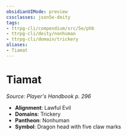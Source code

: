 ```yaml
---
obsidianUIMode: preview
cssclasses: json5e-deity
tags:
- ttrpg-cli/compendium/src/5e/phb
- ttrpg-cli/deity/nonhuman
- ttrpg-cli/domain/trickery
aliases: 
- Tiamat
---
```

# Tiamat
*Source: Player's Handbook p. 296* 

- **Alignment**: Lawful Evil
- **Domains**: Trickery
- **Pantheon**: Nonhuman
- **Symbol**: Dragon head with five claw marks